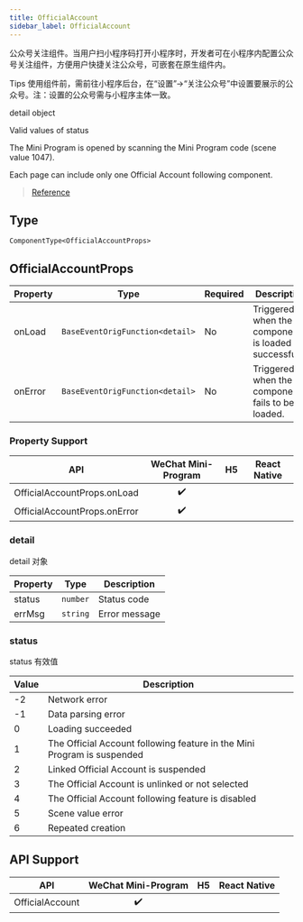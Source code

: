 ```yaml
---
title: OfficialAccount
sidebar_label: OfficialAccount
---
```


公众号关注组件。当用户扫小程序码打开小程序时，开发者可在小程序内配置公众号关注组件，方便用户快捷关注公众号，可嵌套在原生组件内。

Tips 使用组件前，需前往小程序后台，在“设置”->“关注公众号”中设置要展示的公众号。注：设置的公众号需与小程序主体一致。

detail object

Valid values of status

The Mini Program is opened by scanning the Mini Program code (scene value 1047).

Each page can include only one Official Account following component.

> [Reference](https://developers.weixin.qq.com/miniprogram/dev/component/official-account.html)

## Type

```tsx
ComponentType<OfficialAccountProps>
```

## OfficialAccountProps

<table>
  <thead>
    <tr>
      <th>Property</th>
      <th>Type</th>
      <th style={{ textAlign: "center"}}>Required</th>
      <th>Description</th>
    </tr>
  </thead>
  <tbody>
    <tr>
      <td>onLoad</td>
      <td><code>BaseEventOrigFunction&lt;detail&gt;</code></td>
      <td style={{ textAlign: "center"}}>No</td>
      <td>Triggered when the component is loaded successfully.</td>
    </tr>
    <tr>
      <td>onError</td>
      <td><code>BaseEventOrigFunction&lt;detail&gt;</code></td>
      <td style={{ textAlign: "center"}}>No</td>
      <td>Triggered when the component fails to be loaded.</td>
    </tr>
  </tbody>
</table>

### Property Support

|             API              | WeChat Mini-Program | H5 | React Native |
|:----------------------------:|:-------------------:|:--:|:------------:|
| OfficialAccountProps.onLoad  |         ✔️          |    |              |
| OfficialAccountProps.onError |         ✔️          |    |              |

### detail

detail 对象

<table>
  <thead>
    <tr>
      <th>Property</th>
      <th>Type</th>
      <th>Description</th>
    </tr>
  </thead>
  <tbody>
    <tr>
      <td>status</td>
      <td><code>number</code></td>
      <td>Status code</td>
    </tr>
    <tr>
      <td>errMsg</td>
      <td><code>string</code></td>
      <td>Error message</td>
    </tr>
  </tbody>
</table>

### status

status 有效值

<table>
  <thead>
    <tr>
      <th>Value</th>
      <th>Description</th>
    </tr>
  </thead>
  <tbody>
    <tr>
      <td>-2</td>
      <td>Network error</td>
    </tr>
    <tr>
      <td>-1</td>
      <td>Data parsing error</td>
    </tr>
    <tr>
      <td>0</td>
      <td>Loading succeeded</td>
    </tr>
    <tr>
      <td>1</td>
      <td>The Official Account following feature in the Mini Program is suspended</td>
    </tr>
    <tr>
      <td>2</td>
      <td>Linked Official Account is suspended</td>
    </tr>
    <tr>
      <td>3</td>
      <td>The Official Account is unlinked or not selected</td>
    </tr>
    <tr>
      <td>4</td>
      <td>The Official Account following feature is disabled</td>
    </tr>
    <tr>
      <td>5</td>
      <td>Scene value error</td>
    </tr>
    <tr>
      <td>6</td>
      <td>Repeated creation</td>
    </tr>
  </tbody>
</table>

## API Support

|       API       | WeChat Mini-Program | H5 | React Native |
|:---------------:|:-------------------:|:--:|:------------:|
| OfficialAccount |         ✔️          |    |              |
